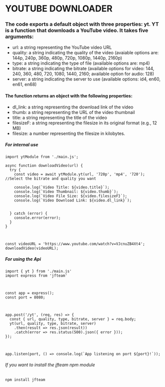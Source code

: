 # YOUTUBE DOWNLOADER

### The code exports a default object with three properties: yt. YT is a function that downloads a YouTube video. It takes five arguments:

* url: a string representing the YouTube video URL
* quality: a string indicating the quality of the video (avaiable options are: 144p, 240p, 360p, 480p, 720p, 1080p, 1440p, 2160p)
* type: a string indicating the type of file (available options are: mp4)
* bitrate: a string indicating the bitrate (available options for video: 144, 240, 360, 480, 720, 1080, 1440, 2160; available option for audio: 128)
* server: a string indicating the server to use (available options: id4, en60, en61, en68)



#### The function returns an object with the following properties:

* dl_link: a string representing the download link of the video
* thumb: a string representing the URL of the video thumbnail
* title: a string representing the title of the video
* filesizeF: a string representing the filesize in its original format (e.g., 12 MB)
* filesize: a number representing the filesize in kilobytes.


##### For internal use

```
import ytModule from './main.js';

async function downloadVideo(url) {
  try {
    const video = await ytModule.yt(url, '720p', 'mp4', '720'); //Select the bitrate and quality you want
  
    console.log(`Video Title: ${video.title}`);
    console.log(`Video Thumbnail: ${video.thumb}`);
    console.log(`Video File Size: ${video.filesizeF}`);
    console.log(`Video Download Link: ${video.dl_link}`);

    
  } catch (error) {
    console.error(error);
  }
}



const videoURL = 'https://www.youtube.com/watch?v=VJcnuZB4Xt4';
downloadVideo(videoURL);
```

##### For using the Api

```
import { yt } from './main.js'
import express from 'jfteam'



const app = express();
const port = 8080;



app.post('/yt', (req, res) => {
  const { url, quality, type, bitrate, server } = req.body;
  yt(url, quality, type, bitrate, server)
    .then(result => res.json(result))
    .catch(error => res.status(500).json({ error }));
});



app.listen(port, () => console.log(`App listening on port ${port}!`));
```



###### If you want to install the jfteam npm module
```
npm install jfteam
```


